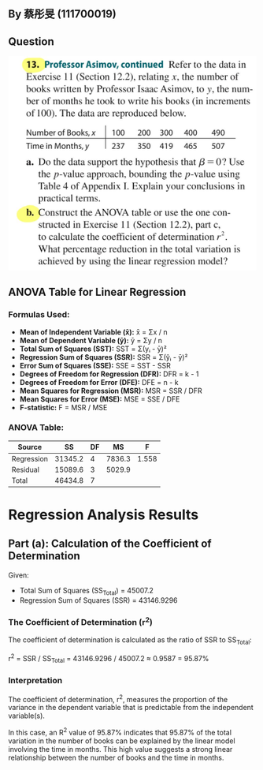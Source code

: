 ## By 蔡彤旻 (111700019)

## Question

![image](https://github.com/HWTeng-Course/202402-Statistics/blob/main/Images/9ea773ae-675a-4d2c-a9dd-9092eb6cd5ee.jpg)

## ANOVA Table for Linear Regression

### Formulas Used:
- **Mean of Independent Variable (x̄):**
  x̄ = Σx / n
- **Mean of Dependent Variable (ȳ):**
  ȳ = Σy / n
- **Total Sum of Squares (SST):**
  SST = Σ(yᵢ - ȳ)²
- **Regression Sum of Squares (SSR):**
  SSR = Σ(ŷᵢ - ȳ)²
- **Error Sum of Squares (SSE):**
  SSE = SST - SSR
- **Degrees of Freedom for Regression (DFR):**
  DFR = k - 1
- **Degrees of Freedom for Error (DFE):**
  DFE = n - k
- **Mean Squares for Regression (MSR):**
  MSR = SSR / DFR
- **Mean Squares for Error (MSE):**
  MSE = SSE / DFE
- **F-statistic:**
  F = MSR / MSE

### ANOVA Table:
| Source       | SS          | DF  | MS     | F     |
|--------------|-------------|-----|--------|-------|
| Regression   | 31345.2     | 4   | 7836.3 | 1.558 |
| Residual     | 15089.6     | 3   | 5029.9 |       |
| Total        | 46434.8     | 7   |        |       |

# Regression Analysis Results

## Part (a): Calculation of the Coefficient of Determination

Given:
- Total Sum of Squares (SS<sub>Total</sub>) = 45007.2
- Regression Sum of Squares (SSR) = 43146.9296

### The Coefficient of Determination (r<sup>2</sup>)

The coefficient of determination is calculated as the ratio of SSR to SS<sub>Total</sub>:

r<sup>2</sup> = SSR / SS<sub>Total</sub> = 43146.9296 / 45007.2 ≈ 0.9587 = 95.87%

### Interpretation

The coefficient of determination, r<sup>2</sup>, measures the proportion of the variance in the dependent variable that is predictable from the independent variable(s).

In this case, an R<sup>2</sup> value of 95.87% indicates that 95.87% of the total variation in the number of books can be explained by the linear model involving the time in months. This high value suggests a strong linear relationship between the number of books and the time in months.






